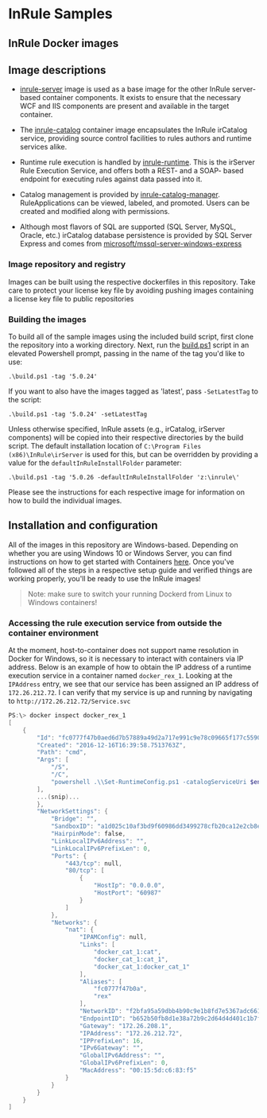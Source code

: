 # InRule Samples

## InRule Docker images

## Image descriptions

* [inrule-server](inrule-server/) image is used as a base image for the other InRule server- based container components. It exists to ensure that the necessary WCF and IIS components are present and available in the target container.

* The [inrule-catalog](inrule-catalog/) container image encapsulates the InRule irCatalog service, providing source control facilities to rules authors and runtime services alike.

* Runtime rule execution is handled by [inrule-runtime](inrule-runtime/). This is the irServer Rule Execution Service, and offers both a REST- and a SOAP- based endpoint for executing rules against data passed into it.

* Catalog management is provided by [inrule-catalog-manager](inrule-catalog-manager/). RuleApplications can be viewed, labeled, and promoted. Users can be created and modified along with permissions.

* Although most flavors of SQL are supported (SQL Server, MySQL, Oracle, etc.) irCatalog database persistence is provided by SQL Server Express and comes from [microsoft/mssql-server-windows-express](https://github.com/Microsoft/sql-server-samples/tree/master/samples/manage/windows-containers/mssql-server-2016-express-sp1-windows)

### Image repository and registry

Images can be built using the respective dockerfiles in this repository. Take care to protect your license key file by avoiding pushing images containing a license key file to public repositories

### Building the images

To build all of the sample images using the included build script, first clone the repository into a working directory. Next, run the [build.ps1](/build.ps1) script in an elevated Powershell prompt, passing in the name of the tag you'd like to use:

`.\build.ps1 -tag '5.0.24'`

If you want to also have the images tagged as 'latest', pass `-SetLatestTag` to the script:

`.\build.ps1 -tag '5.0.24' -setLatestTag`

Unless otherwise specified, InRule assets (e.g., irCatalog, irServer components) will be copied into their respective directories by the build script. The default installation location of `C:\Program Files (x86)\InRule\irServer` is used for this, but can be overridden by providing a value for the `defaultInRuleInstallFolder` parameter:

`.\build.ps1 -tag '5.0.26 -defaultInRuleInstallFolder 'z:\inrule\'`

<!-- For instructions on building a set of images using Compose, see the section below on **Using Docker Compose to provision a rule execution environment** -->
Please see the instructions for each respective image for information on how to build the individual images.

## Installation and configuration

All of the images in this repository are Windows-based. Depending on whether you are using Windows 10 or Windows Server,
you can find instructions on how to get started with Containers [here](https://msdn.microsoft.com/en-us/virtualization/windowscontainers/quick_start/quick_start).
Once you've followed all of the steps in a respective setup guide and verified things are working properly, you'll be ready to use the InRule images!

> Note: make sure to switch your running Dockerd from Linux to Windows containers!
<!-- 
## Using Docker Compose to provision a rule execution environment

### About the compose file

The `docker-compose.yml` file in the root of this repository describes the resources, services, that comprise a "vanilla" rule execution environment.
It contains the following components (container alias are in parenthesis):

* Rules execution service (rex)
* Catalog service (cat)
* SQL Express Db (db)

### Setting up the container environment

There are a lot of variables involved in configuring a rule exuection environment. Wherever possible, sensible defaults have been applied to reduce the number and locations where these variables are needed.
The file `docker-compose.yml` contains information about the containers to run and also environmental information that is specific to a given instance of a container. To set environment
values, create a new file in the same directory as `docker-compose.yml` named `.env`. Each line of this file should contain a single variable name in the format `NAME=VALUE`. For more information on this and other environment variables, see [the Docker Compose docs](https://docs.docker.com/compose/compose-file/#/envfile).

Names and values are case-sensitive.

### Sample `.env` file

```data
TAG=4.6.33
sa_password=abcd1234
CatalogUser=sa
CatalogPassword=abcd1234
CatalogDbName="InRuleCatalog_v4_6_33"
irCatalogDir=C:\\Program Files (x86)\\InRule\\irServer\\RepositoryService\\IisService\\
irRuntimeDir=C:\\Program Files (x86)\\InRule\\irServer\\RuleEngineService\\IisService\\
attach_dbs="[{'dbName':'InRuleCatalog_v4_6_33', 'dbFiles':['C:\\data\\InRuleCatalog_v4_6_33.mdf', 'C:\\data\\InRuleCatalog_v4_6_33_log.ldf' ]}]"
```

Environment-specific variables are listed below each with a short description:

* TAG
  * The image tag to use. This should correspond to either `latest` or to a specific version of InRule (e.g., `5.0.16`).
* sa_password
  * Used by the db container to set the SA account password. The value of this is shared with the `catalogPassword` variable (TODO: consolidate variables)
  * Will be set as the **sa** SQL account's password when the **db** container is started. If an existing database is being attached, that databases' sa password will be reset to the provided value.
* CatalogUser
  * The name of the SQL login that the catalog service will use to connect to the catalog database.
* CatalogPassword
  * Same value as `sa_password`, but used by the `cat` container to connect to the Db.
* irCatalogDir (build-time)
  * Specifies the path on the container host to use for copying files needed by the irCatalog web service image.
  * This is one way to run an older version of InRule while still using the latest Docker image.
* irRuntimeDir (build-time)
  * Specifies the path to use when building the rule execution service image.
  * Behaves identically to **irCatalogDir**
* attach_dbs
  * Takes advantage of a host-shared volume mounted at `c:\inrule-catalog-db` on the host, and at `c:\data\` in the container.
  * Copy .MDF and .LDF files into the host's directory
  and they'll be available to the container.
  * A JSON string containing any pre-existing databases to attach to the Db container on startup. Typically, you will specify paths to an already-existing InRuleCatalog Db
  * Example: ```attach_dbs="[{'dbName':'InRuleCatalog', 'dbFiles':['C:\\data\\InRuleCatalog.mdf', 'C:\\data\\InRuleCatalog_log.ldf' ]}]"```

### Usage

#### Start the environment

```cmd
docker-compose up
```

#### Stopping the environment

```cmd
docker-compose down
```

-->

### Accessing the rule execution service from outside the container environment

At the moment, host-to-container does not support name resolution in Docker for Windows, so it is necessary to interact with containers via IP address.
Below is an example of how to obtain the IP address of a runtime execution service in a container named `docker_rex_1`. Looking at the `IPAddress` entry, we see that our service
has been assigned an IP address of `172.26.212.72`. I can verify that my service is up and running by navigating to `http://172.26.212.72/Service.svc`

```powershell
PS:\> docker inspect docker_rex_1
[
    {
        "Id": "fc0777f47b0aed6d7b57889a49d2a717e991c9e78c09665f177c55904843095c",
        "Created": "2016-12-16T16:39:58.7513763Z",
        "Path": "cmd",
        "Args": [
            "/S",
            "/C",
            "powershell .\\Set-RuntimeConfig.ps1 -catalogServiceUri $env:CatalogUri -Verbose;"
        ],
        ...(snip)...
        },
        "NetworkSettings": {
            "Bridge": "",
            "SandboxID": "a1d025c10af3bd9f60986dd3499278cfb20ca12e2cb8e93d2a362b08c0e7491a",
            "HairpinMode": false,
            "LinkLocalIPv6Address": "",
            "LinkLocalIPv6PrefixLen": 0,
            "Ports": {
                "443/tcp": null,
                "80/tcp": [
                    {
                        "HostIp": "0.0.0.0",
                        "HostPort": "60987"
                    }
                ]
            },
            "Networks": {
                "nat": {
                    "IPAMConfig": null,
                    "Links": [
                        "docker_cat_1:cat",
                        "docker_cat_1:cat_1",
                        "docker_cat_1:docker_cat_1"
                    ],
                    "Aliases": [
                        "fc0777f47b0a",
                        "rex"
                    ],
                    "NetworkID": "f2bfa95a59dbb4b90c9e1b8fd7e5367adc6610c3c08cdd7036a351338ce451b8",
                    "EndpointID": "b652b50fb8d1e38a72b9c2d64d4d401c1b7f5fcffc5c570b3fa4637466799c05",
                    "Gateway": "172.26.208.1",
                    "IPAddress": "172.26.212.72",
                    "IPPrefixLen": 16,
                    "IPv6Gateway": "",
                    "GlobalIPv6Address": "",
                    "GlobalIPv6PrefixLen": 0,
                    "MacAddress": "00:15:5d:c6:83:f5"
                }
            }
        }
    }
]
```